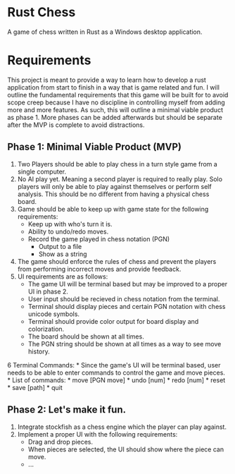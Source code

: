 # Rust Chess
A game of chess written in Rust as a Windows desktop application.

# Requirements
This project is meant to provide a way to learn how to develop a rust application
from start to finish in a way that is game related and fun. I will outline the
fundamental requirements that this game will be built for to avoid scope creep 
because I have no discipline in controlling myself from adding more and more 
features. As such, this will outline a minimal viable product as phase 1. More phases
can be added afterwards but should be separate after the MVP is complete to avoid 
distractions.

## Phase 1: Minimal Viable Product (MVP)
1. Two Players should be able to play chess in a turn style game from a single computer.
2. No AI play yet. Meaning a second player is required to really play. Solo players
will only be able to play against themselves or perform self analysis. This should be 
no different from having a physical chess board.
3. Game should be able to keep up with game state for the following requirements: 
    * Keep up with who's turn it is.
    * Ability to undo/redo moves.
    * Record the game played in chess notation (PGN)
        * Output to a file
        * Show as a string
4. The game should enforce the rules of chess and prevent the players from performing
incorrect moves and provide feedback.
5. UI requirements are as follows:
    * The game UI will be terminal based but may be improved to a proper UI in phase 2.
    * User input should be recieved in chess notation from the terminal.
    * Terminal should display pieces and certain PGN notation with chess unicode symbols.
    * Terminal should provide color output for board display and colorization.
    * The board should be shown at all times.
    * The PGN string should be shown at all times as a way to see move history.

6 Terminal Commands:
    * Since the game's UI will be terminal based, user needs to be able to enter
    commands to control the game and move pieces.
    * List of commands:
        * move [PGN move]
        * undo [num]
        * redo [num]
        * reset
        * save [path]
        * quit

## Phase 2: Let's make it fun.
1. Integrate stockfish as a chess engine which the player can play against.
2. Implement a proper UI with the following requirements:
    * Drag and drop pieces.
    * When pieces are selected, the UI should show where the piece can move.
    * ...